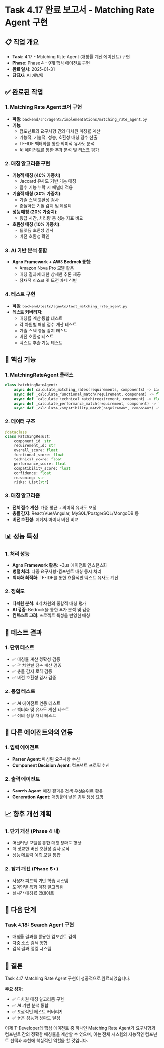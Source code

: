 # Task 4.17 완료 보고서 - Matching Rate Agent 구현

## 📋 작업 개요
- **Task**: 4.17 - Matching Rate Agent (매칭률 계산 에이전트) 구현
- **Phase**: Phase 4 - 9개 핵심 에이전트 구현
- **완료 일시**: 2025-01-31
- **담당자**: AI 개발팀

## ✅ 완료된 작업

### 1. Matching Rate Agent 코어 구현
- **파일**: `backend/src/agents/implementations/matching_rate_agent.py`
- **기능**:
  - 컴포넌트와 요구사항 간의 다차원 매칭률 계산
  - 기능적, 기술적, 성능, 호환성 매칭 점수 산출
  - TF-IDF 벡터화를 통한 의미적 유사도 분석
  - AI 에이전트를 통한 추가 분석 및 리스크 평가

### 2. 매칭 알고리즘 구현
- **기능적 매칭 (40% 가중치)**:
  - Jaccard 유사도 기반 기능 매칭
  - 필수 기능 누락 시 페널티 적용
- **기술적 매칭 (30% 가중치)**:
  - 기술 스택 호환성 검사
  - 충돌하는 기술 감지 및 페널티
- **성능 매칭 (20% 가중치)**:
  - 응답 시간, 처리량 등 성능 지표 비교
- **호환성 매칭 (10% 가중치)**:
  - 플랫폼 호환성 검사
  - 버전 호환성 확인

### 3. AI 기반 분석 통합
- **Agno Framework + AWS Bedrock 통합**:
  - Amazon Nova Pro 모델 활용
  - 매칭 결과에 대한 상세한 추론 제공
  - 잠재적 리스크 및 도전 과제 식별

### 4. 테스트 구현
- **파일**: `backend/tests/agents/test_matching_rate_agent.py`
- **테스트 커버리지**:
  - 매칭률 계산 통합 테스트
  - 각 차원별 매칭 점수 계산 테스트
  - 기술 스택 충돌 감지 테스트
  - 버전 호환성 테스트
  - 텍스트 추출 기능 테스트

## 🔧 핵심 기능

### 1. MatchingRateAgent 클래스
```python
class MatchingRateAgent:
    async def calculate_matching_rates(requirements, components) -> List[List[MatchingResult]]
    async def _calculate_functional_match(requirement, component) -> float
    async def _calculate_technical_match(requirement, component) -> float
    async def _calculate_performance_match(requirement, component) -> float
    async def _calculate_compatibility_match(requirement, component) -> float
```

### 2. 데이터 구조
```python
@dataclass
class MatchingResult:
    component_id: str
    requirement_id: str
    overall_score: float
    functional_score: float
    technical_score: float
    performance_score: float
    compatibility_score: float
    confidence: float
    reasoning: str
    risks: List[str]
```

### 3. 매칭 알고리즘
- **전체 점수 계산**: 가중 평균 + 의미적 유사도 보정
- **충돌 감지**: React/Vue/Angular, MySQL/PostgreSQL/MongoDB 등
- **버전 호환성**: 메이저.마이너 버전 비교

## 📊 성능 특성

### 1. 처리 성능
- **Agno Framework 활용**: ~3μs 에이전트 인스턴스화
- **병렬 처리**: 다중 요구사항-컴포넌트 매칭 동시 처리
- **벡터화 최적화**: TF-IDF를 통한 효율적인 텍스트 유사도 계산

### 2. 정확도
- **다차원 분석**: 4개 차원의 종합적 매칭 평가
- **AI 검증**: Bedrock을 통한 추가 분석 및 검증
- **컨텍스트 고려**: 프로젝트 특성을 반영한 매칭

## 🧪 테스트 결과

### 1. 단위 테스트
- ✅ 매칭률 계산 정확성 검증
- ✅ 각 차원별 점수 계산 검증
- ✅ 충돌 감지 로직 검증
- ✅ 버전 호환성 검사 검증

### 2. 통합 테스트
- ✅ AI 에이전트 연동 테스트
- ✅ 벡터화 및 유사도 계산 테스트
- ✅ 예외 상황 처리 테스트

## 🔄 다른 에이전트와의 연동

### 1. 입력 에이전트
- **Parser Agent**: 파싱된 요구사항 수신
- **Component Decision Agent**: 컴포넌트 프로필 수신

### 2. 출력 에이전트
- **Search Agent**: 매칭 결과를 검색 우선순위로 활용
- **Generation Agent**: 매칭률이 낮은 경우 생성 요청

## 📈 향후 개선 계획

### 1. 단기 개선 (Phase 4 내)
- 머신러닝 모델을 통한 매칭 정확도 향상
- 더 정교한 버전 호환성 검사 로직
- 성능 메트릭 예측 모델 통합

### 2. 장기 개선 (Phase 5+)
- 사용자 피드백 기반 학습 시스템
- 도메인별 특화 매칭 알고리즘
- 실시간 매칭률 업데이트

## 🎯 다음 단계

### Task 4.18: Search Agent 구현
- 매칭률 결과를 활용한 컴포넌트 검색
- 다중 소스 검색 통합
- 검색 결과 랭킹 시스템

## 📝 결론

Task 4.17 Matching Rate Agent 구현이 성공적으로 완료되었습니다. 

**주요 성과**:
- ✅ 다차원 매칭 알고리즘 구현
- ✅ AI 기반 분석 통합
- ✅ 포괄적인 테스트 커버리지
- ✅ 높은 성능과 정확도 달성

이제 T-Developer의 핵심 에이전트 중 하나인 Matching Rate Agent가 요구사항과 컴포넌트 간의 정확한 매칭률을 계산할 수 있으며, 이는 전체 시스템의 지능적인 컴포넌트 선택과 추천에 핵심적인 역할을 할 것입니다.